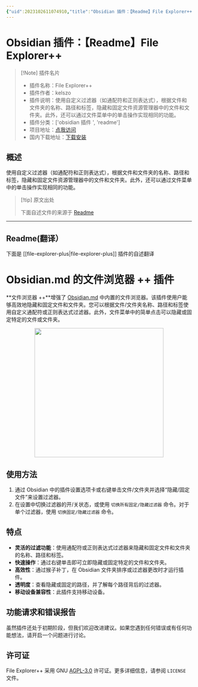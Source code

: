 ```yaml
---
{"uid":2023102611074910,"title":"Obsidian 插件：【Readme】File Explorer++","tags":["obsidian插件","readme"],"description":"使用自定义过滤器（如通配符和正则表达式），根据文件和文件夹的名称、路径和标签，隐藏和固定文件资源管理器中的文件和文件夹。此外，还可以通过文件菜单中的单击操作实现相同的功能。","author":"AI","type":"readme","draft":false,"editable":false,"modified":20230101000000,"dg-publish":true,"permalink":"/lake-of-knowledge/10-obsidian/obsidian/readme/file-explorer-plus-readme/","dgPassFrontmatter":true}
---
```



# Obsidian 插件：【Readme】File Explorer++

> [!Note] 插件名片
> - 插件名称：File Explorer++
> - 插件作者：kelszo
> - 插件说明：使用自定义过滤器（如通配符和正则表达式），根据文件和文件夹的名称、路径和标签，隐藏和固定文件资源管理器中的文件和文件夹。此外，还可以通过文件菜单中的单击操作实现相同的功能。
> - 插件分类：['obsidian 插件 ', 'readme']
> - 项目地址：[点我访问](https://github.com/kelszo/obsidian-file-explorer-plus)
> - 国内下载地址：[下载安装](https://pkmer.cn/products/plugin/pluginMarket/?file-explorer-plus)

## 概述

使用自定义过滤器（如通配符和正则表达式），根据文件和文件夹的名称、路径和标签，隐藏和固定文件资源管理器中的文件和文件夹。此外，还可以通过文件菜单中的单击操作实现相同的功能。

> [!tip] 原文出处
>
>下面自述文件的来源于 [Readme](https://ghproxy.net/https://raw.githubusercontent.com/kelszo/obsidian-file-explorer-plus/master/README.md)
>

---

## Readme(翻译）

下面是 [[file-explorer-plus\|file-explorer-plus]] 插件的自述翻译

# Obsidian.md 的文件浏览器 ++ 插件

**文件浏览器 ++**增强了 [Obsidian.md](https://obsidian.md/) 中内置的文件浏览器。该插件使用户能够高效地隐藏和固定文件和文件夹。您可以根据文件/文件夹名称、路径和标签使用自定义通配符或正则表达式过滤器。此外，文件菜单中的简单点击可以隐藏或固定特定的文件或文件夹。

<p align="center"><img src="assets/example.png" width="350"></p>

## **使用方法**

1. 通过 Obsidian 中的插件设置选项卡或右键单击文件/文件夹并选择“隐藏/固定文件”来设置过滤器。
2. 在设置中切换过滤器的开/关状态，或使用 `切换所有固定/隐藏过滤器` 命令。对于单个过滤器，使用 `切换固定/隐藏过滤器` 命令。

## **特点**

- **灵活的过滤功能**：使用通配符或正则表达式过滤器来隐藏和固定文件和文件夹的名称、路径和标签。
- **快速操作**：通过右键单击即可立即隐藏或固定特定的文件和文件夹。
- **高效性**：通过猴子补丁，在 Obsidian 文件夹排序或过滤器更改时才运行插件。
- **透明度**：查看隐藏或固定的路径，并了解每个路径背后的过滤器。
- **移动设备兼容性**：此插件支持移动设备。

## **功能请求和错误报告**

虽然插件还处于初期阶段，但我们欢迎改进建议。如果您遇到任何错误或有任何功能想法，请开启一个问题进行讨论。

## **许可证**

File Explorer++ 采用 GNU [AGPL-3.0](https://www.gnu.org/licenses/agpl-3.0.en.html) 许可证。更多详细信息，请参阅 `LICENSE` 文件。
